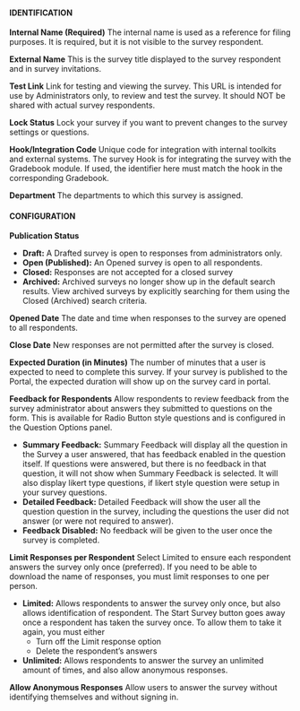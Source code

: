 #### IDENTIFICATION

**Internal Name (Required)**
The internal name is used as a reference for filing purposes. It is required, but it is not visible to the survey respondent.

**External Name**
This is the survey title displayed to the survey respondent and in survey invitations.

**Test Link**
Link for testing and viewing the survey. This URL is intended for use by Administrators only, to review and test the survey. It should NOT be shared with actual survey respondents.

**Lock Status**
Lock your survey if you want to prevent changes to the survey settings or questions.

**Hook/Integration Code**
Unique code for integration with internal toolkits and external systems.  The survey Hook is for integrating the survey with the Gradebook module.  If used, the identifier here must match the hook in the corresponding Gradebook.  

**Department**
The departments to which this survey is assigned.

#### CONFIGURATION

**Publication Status**
* **Draft:** A Drafted survey is open to responses from administrators only. 
* **Open (Published):** An Opened survey is open to all respondents.
* **Closed:** Responses are not accepted for a closed survey 
* **Archived:** Archived surveys no longer show up in the default search results. View archived surveys by explicitly searching for them using the Closed (Archived) search criteria.

**Opened Date**
The date and time when responses to the survey are opened to all respondents.

**Close Date**
New responses are not permitted after the survey is closed.

**Expected Duration (in Minutes)**
The number of minutes that a user is expected to need to complete this survey. If your survey is published to the Portal, the expected duration will show up on the survey card in portal. 

**Feedback for Respondents**
Allow respondents to review feedback from the survey administrator about answers they submitted to questions on the form. This is available for Radio Button style questions and is configured in the Question Options panel.
* **Summary Feedback:**  Summary Feedback will display all the question in the Survey a user answered, that has feedback enabled in the question itself. If questions were answered, but there is no feedback in that question, it will not show when Summary Feedback is selected. It will also display likert type questions, if likert style question were setup in your survey questions.
* **Detailed Feedback:**  Detailed Feedback will show the user all the question question in the survey, including the questions the user did not answer (or were not required to answer). 
* **Feedback Disabled:**  No feedback will be given to the user once the survey is completed.

**Limit Responses per Respondent**
Select Limited to ensure each respondent answers the survey only once (preferred). If you need to be able to download the name of responses, you must limit responses to one per person.  
* **Limited:** Allows respondents to answer the survey only once, but also allows identification of respondent. The Start Survey button goes away once a respondent has taken the survey once.  To allow them to take it again, you must either
	* Turn off the Limit response option
	* Delete the respondent’s answers
* **Unlimited:** Allows respondents to answer the survey an unlimited amount of times, and also allow anonymous responses.

**Allow Anonymous Responses**
Allow users to answer the survey without identifying themselves and without signing in.